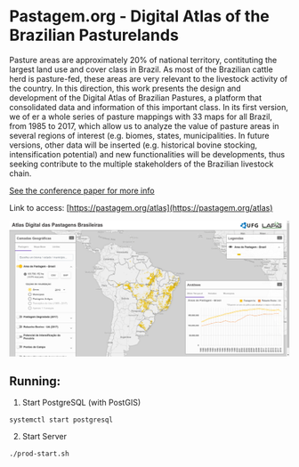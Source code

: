 # Pastagem.org - Digital Atlas of the Brazilian Pasturelands 

Pasture areas are approximately 20% of national territory, contituting the largest land use and cover class in Brazil. As most of the Brazilian cattle herd is pasture-fed, these areas are very relevant to the livestock activity of the country. In this direction, this work presents the design and development of the Digital Atlas of Brazilian Pastures, a platform that consolidated data and information of this important class. In its first version, we of er a whole series of pasture mappings with 33 maps for all Brazil, from 1985 to 2017, which allow us to analyze the value of pasture areas in several regions of interest (e.g. biomes, states, municipalities. In future versions, other data will be inserted (e.g. historical bovine stocking, intensification potential) and new functionalities will be developments, thus seeking contribute to the multiple stakeholders of the Brazilian livestock chain. 

[See the conference paper for more info](https://proceedings.science/sbsr-2019/papers/atlas-digital-das-pastagens-brasileiras--dados-e-informacoes-sobre-a-maior-classe-de-uso-da-terra-do-brasil)

Link to access: [https://pastagem.org/atlas](https://pastagem.org/atlas)

![alt tag](https://raw.githubusercontent.com/lapig-ufg/atlas-pastagem/master/proj/application.png)

## Running:
 1. Start PostgreSQL (with PostGIS)
 ```
 systemctl start postgresql
 ```
 2. Start Server
 ```
 ./prod-start.sh
 ```